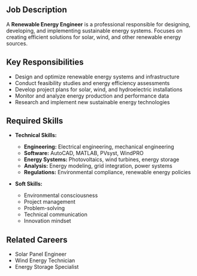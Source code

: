 ## Job Description
A **Renewable Energy Engineer** is a professional responsible for designing, developing, and implementing sustainable energy systems. Focuses on creating efficient solutions for solar, wind, and other renewable energy sources.

## Key Responsibilities
- Design and optimize renewable energy systems and infrastructure
- Conduct feasibility studies and energy efficiency assessments
- Develop project plans for solar, wind, and hydroelectric installations
- Monitor and analyze energy production and performance data
- Research and implement new sustainable energy technologies

## Required Skills
- **Technical Skills:**
  - **Engineering:** Electrical engineering, mechanical engineering
  - **Software:** AutoCAD, MATLAB, PVsyst, WindPRO
  - **Energy Systems:** Photovoltaics, wind turbines, energy storage
  - **Analysis:** Energy modeling, grid integration, power systems
  - **Regulations:** Environmental compliance, renewable energy policies

- **Soft Skills:**
  - Environmental consciousness
  - Project management
  - Problem-solving
  - Technical communication
  - Innovation mindset

## Related Careers
- Solar Panel Engineer
- Wind Energy Technician
- Energy Storage Specialist